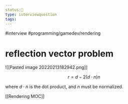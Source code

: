 ```yaml
---
status:🌲
type: interviewquestion
tags:
---
```


#interview 
#programming/gamedev/rendering 

# reflection vector problem
![[Pasted image 20220213182942.png]]

$$r = d - 2 (d \cdot n) n$$

where $d \cdot n$ is the dot product, and $n$ must be normalized.


[[Rendering MOC]]

